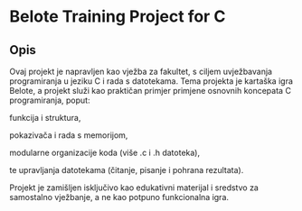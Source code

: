 # Belote Training Project for C

## Opis

Ovaj projekt je napravljen kao vježba za fakultet, s ciljem uvježbavanja programiranja u jeziku C i rada s datotekama.
Tema projekta je kartaška igra Belote, a projekt služi kao praktičan primjer primjene osnovnih koncepata C programiranja, poput:

funkcija i struktura,

pokazivača i rada s memorijom,

modularne organizacije koda (više .c i .h datoteka),

te upravljanja datotekama (čitanje, pisanje i pohrana rezultata).

Projekt je zamišljen isključivo kao edukativni materijal i sredstvo za samostalno vježbanje, a ne kao potpuno funkcionalna igra.
